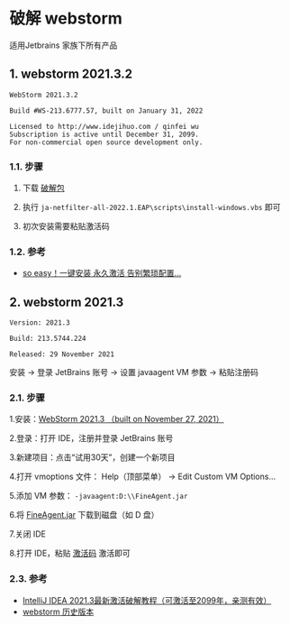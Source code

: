 # 破解 webstorm

适用Jetbrains 家族下所有产品

## 1. webstorm 2021.3.2

```text
WebStorm 2021.3.2

Build #WS-213.6777.57, built on January 31, 2022

Licensed to http://www.idejihuo.com / qinfei wu
Subscription is active until December 31, 2099.
For non-commercial open source development only.
```

### 1.1. 步骤

1. 下载 [破解包](/webstorm/ja-netfilter-all-2022.1.EAP.zip)

2. 执行 `ja-netfilter-all-2022.1.EAP\scripts\install-windows.vbs` 即可

3. 初次安装需要粘贴激活码

### 1.2. 参考

* [so easy！一键安装 永久激活 告别繁琐配置...](https://mp.weixin.qq.com/s/P80mKniggyygOLYRatm6Xg)

## 2. webstorm 2021.3

```text
Version: 2021.3

Build: 213.5744.224

Released: 29 November 2021
```

安装 -> 登录 JetBrains 账号 -> 设置 javaagent VM 参数 -> 粘贴注册码

### 2.1. 步骤

1.安装：[WebStorm 2021.3 （built on November 27, 2021）](https://download.jetbrains.com/webstorm/WebStorm-2021.3.exe)

2.登录：打开 IDE，注册并登录 JetBrains 账号

3.新建项目：点击“试用30天”，创建一个新项目

4.打开 vmoptions 文件： Help（顶部菜单） -> Edit Custom VM Options...

5.添加 VM 参数： `-javaagent:D:\\FineAgent.jar`

6.将 [FineAgent.jar](/webstorm/FineAgent.jar) 下载到磁盘（如 D 盘）

7.关闭 IDE

8.打开 IDE，粘贴 [激活码](/webstorm/ActivationCode.txt) 激活即可

### 2.3. 参考

* [IntelliJ IDEA 2021.3最新激活破解教程（可激活至2099年，亲测有效）](https://www.exception.site/essay/how-to-free-use-intellij-idea-2019-3)
* [webstorm 历史版本](https://www.jetbrains.com/webstorm/download/other.html)
